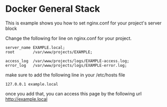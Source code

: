 Docker General Stack
===============================

This is example shows you how to set nginx.conf for your project's server block

Change the following for line on nginx.conf for your project.
```
server_name EXAMPLE.local;
root        /var/www/projects/EXAMPLE;
    
access_log  /var/www/projects/logs/EXAMPLE-access.log;
error_log   /var/www/projects/logs/EXAMPLE-error.log;
```

make sure to add the following line in your /etc/hosts file
```
127.0.0.1 example.local
```

once you add that, you can access this page by the following url http://example.local


